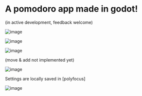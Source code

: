 # A pomodoro app made in godot!

(in active development, feedback welcome)

![image](https://github.com/user-attachments/assets/d3fec726-b5af-43a2-8b9b-91508da49556)

![image](https://github.com/user-attachments/assets/bd687fc2-68b9-4251-a0ec-db975783651a)

![image](https://github.com/user-attachments/assets/33bc048b-5921-4c81-acfc-e6ed2d107ab1)

(move & add not implemented yet)

![image](https://github.com/user-attachments/assets/b2802716-a3be-4e4e-99df-c00210f8f8a8)


Settings are locally saved in [polyfocus]

![image](https://github.com/user-attachments/assets/66632033-b072-4f4d-ba0d-0a97531232e6)


